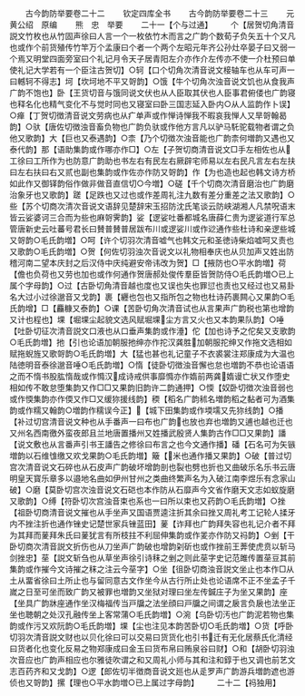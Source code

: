 <!-- { "loadSidebar": true } -->
　　古今韵防举要卷二十二
　　钦定四库全书
　　古今韵防举要卷二十三
　　元　黄公绍　原编
　　熊　忠　举要
　　二十一【个与过通】
　　个【居贺切角清音説文竹枚也从竹固声徐曰人言一个一枚依竹木而言之广韵个数荀子负矢五十个又凡也或作个前货殖传竹竿万个孟康曰个者一个两个左昭元年齐公孙灶卒晏子曰又弱一个焉又明堂四面旁室曰个礼记月令天子居青阳左介亦作介左传亦不使一介杜预曰单使礼记大学若有一个臣注古贺切】○轲【口个切角次清音说文椄轴车也从车可声一曰轗轲不得志】坷【坎坷地不平又哿韵】○饿【牛个切角次浊音说文饥也从食我声广韵不饱也】卧【王货切音与饿同说文伏也从人臣取其伏也人臣事君俯偻也广韵寝也释名化也精气变化不与觉时同也又寝室曰卧三国志延入卧内○从人监韵作卜误】○瘅【丁贺切徴清音说文劳病也从疒单声或作惮诗惮我不暇哀我惮人又旱哿翰曷韵】○驮【唐佐切徴浊音畜负物也广韵负驮或作他方言凡以驴马馲驼载物者谓之负他又歌韵】大【巨也又泰遇韵】○柰【乃个切徴次浊音能也广韵柰何増韵又遇也又泰代韵】那【语助集韵或作哪亦作□】○左【子贺切商清音说文□手左相佐也从工徐曰工所作为也防意广韵助也书左右有民左右厥辟宅师易以左右民凡言左右左扶曰左右扶曰右又贰也副也集韵或作佐亦作防又哿韵】作【为也造也起也韩文诗方桥如此作又御铎韵俗作做非做音直信切○今増】○磋【千个切商次清音磨治也广韵磨治象牙也又歌韵】蹉【足跌也又过也或作差周礼注九数有差分重差之法又歌韵】○些【苏个切商次清次音说文语辞见楚辞宋玉招防沈氏笔谈云防峡湖湘人凡禁呪语末皆云娑婆诃三合而为些也麻哿霁韵】娑【逻娑吐番都城名唐薛仁贵为逻娑道行军总管唐新史云吐蕃号君长曰賛普賛普居跋布川或逻娑川或作逤通作些杜诗和亲逻些城又哿韵○毛氏韵増】○呵【许个切羽次清音嘘气也韩文元和圣徳诗柴焰嘘呵又责也又歌韵○毛氏韵増】○贺【何佐切羽浊次音说文以礼物相奉庆也从贝加声又姓出防稽河南二望本庆封之后汉侍中庆纯避安帝讳改为贺】□【掖防也○平水韵増】荷【儋也负荷也又劳也加也或作何通作贺唐郝处俊传羣臣皆贺防侍○毛氏韵増○已上属个字母韵】○过【古卧切角清音越也度也又误也失也罪愆也责也又经过也又易卦名大过小过徐邈音又戈韵】裹【纒也包也又指所包之物也杜诗药裹闗心又果韵○毛氏韵增】□【麤糠又泰韵】○课【苦卧切角次清音试也从言果声广韵税也第也增韵又计也程也】堁【堀堁尘起貌文选风赋堀堁尘方言又火也又本韵果队韵】○唾【吐卧切征次清音説文口液也从口垂声集韵或作涶】佗【加也诗予之佗矣又支歌韵○毛氏韵増】扡【引也论语加朝服扡绅亦作拕汉龚胜加朝服拕绅又作拖文选相如赋拖蜺旌又歌哿韵○毛氏韵増】大【猛也甚也礼记童子不衣裘裳注郑康成为大温也陆徳明音泰徐邈音唾○毛氏韵増】○惰【徒卧切徴浊音懈也怠也増韵不恭也论语语之而不惰书股肱惰哉或作憜汉成诗戒供事靡憜亦作媠前两龚媠谩亡状又作堕史相如传不敢怠堕集韵又作□□又果韵旧韵许二韵通押】○愞【奴卧切徴次浊音弱也或作愞集韵亦作偄又作□又缓狝援线韵】稬【稻名广韵秫名増韵稻之黏者可为酒集韵或作糯又翰韵○増韵作穤误今正】【城下田集韵或作堧壖又先狝线韵】○播【补过切宫清音说文种也从手番声一曰布也广韵也放也弃也増韵又逋也越也迁也又州名西南徼外蛮夜郎且兰地唐置播州又姓播武殷贤人集韵古作□□又果韵】譒【说文敷也从言番声引书王譒告之修徐曰布言之也今文通作播】磻【石名可为矢镞増韵以石维隿缴又欢戈果韵○毛氏韵増】簸【米也通作播又果韵】○破【普过切宫次清音说文石碎也从石皮声广韵破坏增韵剖也裂也劈也折也又曲破乐名乐书云唐明皇天寳乐章多以邉地名曲如伊州甘州之类曲终繁声名为入破江南李煜乐有念家山破】○磨【莫卧切宫次浊音说文石硙也本作防从石靡声今文省作磨天文志如蚁旋磨又歌韵】○缚【符卧切次宫浊音束也系也一曰所以束也又药韵○毛氏韵増】○挫【祖卧切商清音说文摧也从手坐声又国语贾逵注折其余曰挫又周礼考工记轮人揉牙内不挫注折也通作锉史记楚世家兵锉蓝田】蓌【诈拜也广韵拜失容也礼记介者不拜为其拜而蓌拜朱氏曰蓌犹言有所枝拄不利屈伸集韵或作夎亦作防又祃韵】○剉【干卧切商次清音説文折伤也从刀坐声广韵破也增韵刴斫也或作挫前王莾使虎贲以斩马剑挫忠】莝【説文斩刍也从草坐声徐引诗秣之剉之则此莝字史记范雎传置莝豆其前集韵或作摧今文诗摧之秣之注云今莝字】○坐【徂卧切商浊音説文坐止也本作□从土从畱省徐曰土所止也与留同意古文作坐今从古行所止处也论语席不正不坐孟子千嵗之日至可坐而致广韵又被罪也増韵又坐狱对理曰坐左传鍼庄子为坐又果韵】座【坐具广韵牀座通作坐汉梅福传当戸牖之法坐顔曰戸牖之间谓之扆言负扆也法坐正坐也聴朝之处汉孔融传坐上客常蒲○毛氏韵増】○涴【乌卧切汚也广韵泥若物也集韵或作污又欢阮韵○毛氏韵増】堁【尘也注见本韵苦卧切○毛氏韵増】○货【呼卧切羽次清音説文财也以贝化徐曰可以交易曰货货化也引书迁有无化居蔡氏化清经曰货者化也变化反易之物郑康成曰金玉曰货布帛曰贿泉谷曰财】○和【胡卧切羽浊次音应也广韵声相应也尔雅徒吹谓之和又周礼小师与其和注和錞于也又调也前艺文志百药齐和又戈韵】○逻【郎佐切半徴商音说文廵也从辵罗声广韵游兵増韵遮也游侦也又哿韵】摞【理也○平水韵増○已上属过字母韵】
　　二十二【祃独用】
